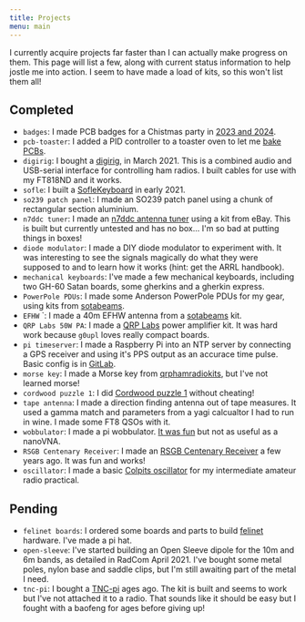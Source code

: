 ```yaml
---
title: Projects
menu: main
---
```


I currently acquire projects far faster than I can actually make progress on
them. This page will list a few, along with current status information to help
jostle me into action. I seem to have made a load of kits, so this won't list
them all!

## Completed

* `badges`: I made PCB badges for a Chistmas party in [2023 and 2024](https://hackerific.net/2024/12/17/christmas-badge-buildathon/). 
* `pcb-toaster`: I added a PID controller to a toaster oven to let me [bake PCBs](https://hackerific.net/2021/11/13/pcb-toaster/). 
* `digirig`: I bought a [digirig](https://digirig.net/category/hardware/), in March 2021.
  This is a combined audio and USB-serial interface for controlling ham radios.
  I built cables for use with my FT818ND and it works.
* `sofle`: I built a
  [SofleKeyboard](http://hackerific.net/2021/04/08/building-a-sofle-keyboard/)
  in early 2021.
* `so239 patch panel`: I made an SO239 patch panel using a chunk of rectangular
  section aluminium.
* `n7ddc tuner`: I made an [n7ddc antenna
  tuner](https://github.com/Dfinitski/N7DDC-ATU-100-mini-and-extended-boards)
  using a kit from eBay. This is built but currently untested and has no box...
  I'm so bad at putting things in boxes!
* `diode modulator`: I made a DIY diode modulator to experiment with. It was
  interesting to see the signals magically do what they were supposed to and to
  learn how it works (hint: get the ARRL handbook). 
* `mechanical keyboards`: I've made a few mechanical keyboards, including two
  GH-60 Satan boards, some gherkins and a gherkin express.
* `PowerPole PDUs`: I made some Anderson PowerPole PDUs for my gear, using kits
  from [sotabeams](https://www.sotabeams.co.uk/powerpole-fused-dc-connector-box/).
* `EFHW` `: I made a 40m EFHW antenna from a [sotabeams](https://www.sotabeams.co.uk) kit.
* `QRP Labs 50W PA`: I made a [QRP Labs](http://shop.qrp-labs.com/50wpa) power
  amplifier kit. It was hard work because `g0upl` loves really compact boards.
* `pi timeserver`: I made a Raspberry Pi into an NTP server by connecting a GPS
  receiver and using it's PPS output as an accurace time pulse. Basic config is
  in [GitLab](https://gitlab.com/-/snippets/1867454).
* `morse key`: I made a Morse key from
  [qrphamradiokits](https://www.qrphamradiokits.com/cw-keyers/tkey-0-touch-keyer/#cc-m-product-12376892149),
  but I've not learned morse!
* `cordwood puzzle 1`: I did [Cordwood puzzle
  1](https://boldport.com/shop/cordwood-puzzle-1) without cheating!
* `tape antenna`: I made a direction finding antenna out of tape measures. It
  used a gamma match and parameters from a yagi calcualtor I had to run in
  wine. I made some FT8 QSOs with it.
* `wobbulator`: I made a pi wobbulator. [It was
  fun](http://asliceofraspberrypi.blogspot.com/2013/10/raspberry-pi-wobbulator-introduction.html)
  but not as useful as a nanoVNA.
* `RSGB Centenary Receiver`: I made an [RSGB Centenary
  Receiver](https://www.rsgbshop.org/acatalog/PDF/RSGB%20Centenary%20Receiver%20Building%2020m%20Instructions%20V1-5.pdf)
  a few years ago. It was fun and works!
* `oscillator`: I made a basic [Colpits
  oscillator](https://en.wikipedia.org/wiki/Colpitts_oscillator) for my
  intermediate amateur radio practical. 

## Pending

* `felinet boards`: I ordered some boards and parts to build [felinet](https://cats.radio) hardware. I've made a pi hat. 
* `open-sleeve`: I've started building an Open Sleeve dipole for the 10m and 6m
  bands, as detailed in RadCom April 2021. I've bought some metal poles, nylon
  base and saddle clips, but I'm still awaiting part of the metal I need. 
* `tnc-pi`: I bought a [TNC-pi](http://tnc-x.com/TNCPi.htm) ages ago. The kit
  is built and seems to work but I've not attached it to a radio. That sounds
  like it should be easy but I fought with a baofeng for ages before giving up! 
